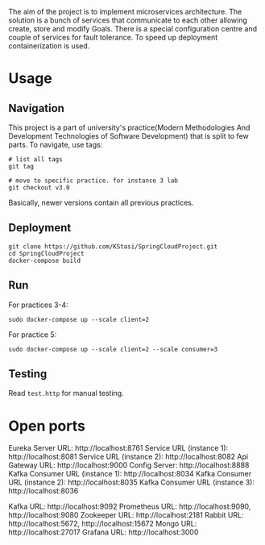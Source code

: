 The aim of the project is to implement microservices architecture.
The solution is a bunch of services that communicate to each other allowing create, store and modify Goals. There is a special configuration centre and couple of services for fault tolerance.
To speed up deployment containerization is used. 

# Usage

## Navigation
This project is a part of university's practice(Modern Methodologies And Development Technologies of Software Development) that is split to few parts. To navigate, use tags:

```
# list all tags
git tag

# move to specific practice. for instance 3 lab
git checkout v3.0
```

Basically, newer versions contain all previous practices. 

## Deployment

```
git clone https://github.com/KStasi/SpringCloudProject.git
cd SpringCloudProject
docker-compose build
```

## Run

For practices 3-4:

```
sudo docker-compose up --scale client=2
```

For practice 5:

```
sudo docker-compose up --scale client=2 --scale consumer=3
```

## Testing

Read `test.http` for manual testing.

# Open ports

Eureka Server URL: http://localhost:8761
Service URL (instance 1): http://localhost:8081
Service URL (instance 2): http://localhost:8082
Api Gateway URL: http://localhost:9000
Config Server: http://localhost:8888
Kafka Consumer URL (instance 1): http://localhost:8034
Kafka Consumer URL (instance 2): http://localhost:8035
Kafka Consumer URL (instance 3): http://localhost:8036

Kafka URL: http://localhost:9092
Prometheus URL: http://localhost:9090, http://localhost:9080
Zookeeper URL: http://localhost:2181
Rabbit URL: http://localhost:5672, http://localhost:15672
Mongo URL: http://localhost:27017
Grafana URL: http://localhost:3000
